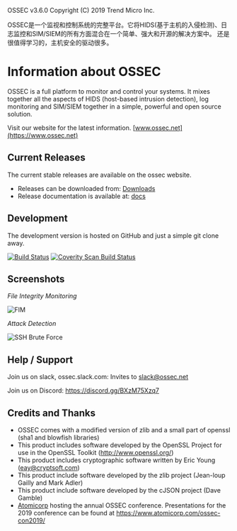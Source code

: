 OSSEC v3.6.0 Copyright (C) 2019 Trend Micro Inc.

OSSEC是一个监视和控制系统的完整平台。它将HIDS(基于主机的入侵检测)、日志监控和SIM/SIEM的所有方面混合在一个简单、强大和开源的解决方案中。
还是很值得学习的，主机安全的驱动很多。

# Information about OSSEC 

OSSEC is a full platform to monitor and control your systems. It mixes together 
all the aspects of HIDS (host-based intrusion detection), log monitoring and 
SIM/SIEM together in a simple, powerful and open source solution.

Visit our website for the latest information.  [www.ossec.net](https://www.ossec.net)



## Current Releases 

The current stable releases are available on the ossec website. 

* Releases can be downloaded from: [Downloads](https://www.ossec.net/downloads/)
* Release documentation is available at: [docs](https://www.ossec.net/docs/)

## Development ##

The development version is hosted on GitHub and just a simple git clone away. 

[![Build Status](https://travis-ci.org/ossec/ossec-hids.svg?branch=master)](https://travis-ci.org/ossec/ossec-hids)
[![Coverity Scan Build Status](https://scan.coverity.com/projects/1847/badge.svg)](https://scan.coverity.com/projects/1847)


## Screenshots ##

*File Integrity Monitoring*

![FIM](./doc/images/fim-test.gif)


*Attack Detection*

![SSH Brute Force](./doc/images/ssh-attack.gif)

## Help / Support ##

Join us on slack, ossec.slack.com: Invites to slack@ossec.net

Join us on Discord: https://discord.gg/BXzM75Xzq7

## Credits and Thanks ##

* OSSEC comes with a modified version of zlib and a small part 
  of openssl (sha1 and blowfish libraries)
* This product includes software developed by the OpenSSL Project
  for use in the OpenSSL Toolkit (http://www.openssl.org/)
* This product includes cryptographic software written by Eric 
  Young (eay@cryptsoft.com)
* This product include software developed by the zlib project 
  (Jean-loup Gailly and Mark Adler)
* This product include software developed by the cJSON project 
  (Dave Gamble)
* [Atomicorp](https://www.atomicorp.com) hosting the annual OSSEC conference. Presentations for the 2019 conference can be found at https://www.atomicorp.com/ossec-con2019/


